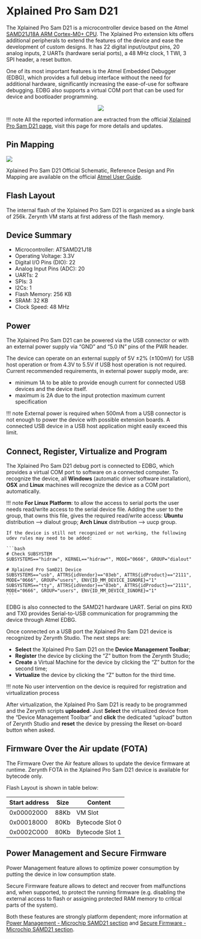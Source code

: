# Xplained Pro Sam D21

The Xplained Pro Sam D21 is a microcontroller device based on the Atmel [SAMD21J18A ARM Cortex-M0+ CPU](http://www.atmel.com/Images/Atmel-42181-SAM-D21_Datasheet.pdf). The Xplained Pro extension kits offers additional peripherals to extend the features of the device and ease the development of custom designs. It has 22 digital input/output pins, 20 analog inputs, 2 UARTs (hardware serial ports), a 48 MHz clock, 1 TWI, 3 SPI header, a reset button.

One of its most important features is the Atmel Embedded Debugger (EDBG), which provides a full debug interface without the need for additional hardware, significantly increasing the ease-of-use for software debugging. EDBG also supports a virtual COM port that can be used for device and bootloader programming.

<p style="text-align:center;"><img src="img/XplainedProSamD21.png"></p>

!!! note
	All the reported information are extracted from the official [Xplained Pro Sam D21 page](http://www.atmel.com/tools/ATSAMD21-XPRO.aspx), visit this page for more details and updates.

## Pin Mapping

![](img/SAMD21_Xplained_PRO_pin_comm.png)

Xplained Pro Sam D21 Official Schematic, Reference Design and Pin Mapping are available on the official [Atmel User Guide](http://www.atmel.com/Images/Atmel-42220-SAMD21-Xplained-Pro_User-Guide.pdf).

## Flash Layout

The internal flash of the Xplained Pro Sam D21 is organized as a single bank of 256k. Zerynth VM starts at first address of the flash memory.

## Device Summary


* Microcontroller: ATSAMD21J18
* Operating Voltage: 3.3V
* Digital I/O Pins (DIO): 22
* Analog Input Pins (ADC): 20
* UARTs: 2
* SPIs: 3
* I2Cs: 1
* Flash Memory: 256 KB
* SRAM: 32 KB
* Clock Speed: 48 MHz

## Power

The Xplained Pro Sam D21 can be powered via the USB connector or with an external power supply via “GND” and “5.0 IN” pins of the PWR header.

The device can operate on an external supply of 5V ±2% (±100mV) for USB host operation or from 4.3V to 5.5V if USB host operation is not required. Current recommended requirements, in external power supply mode, are:


* minimum 1A to be able to provide enough current for connected USB devices and the device itself.
* maximum is 2A due to the input protection maximum current specification

!!! note
	External power is required when 500mA from a USB connector is not enough to power the device with possible extension boards. A connected USB device in a USB host application might easily exceed this limit.

## Connect, Register, Virtualize and Program

The Xplained Pro Sam D21 debug port is connected to EDBG, which provides a virtual COM port to software on a connected computer. To recognize the device, all **Windows** (automatic driver software installation), **OSX** and **Linux** machines will recognize the device as a COM port automatically.

!!! note
	**For Linux Platform**: to allow the access to serial ports the user needs read/write access to the serial device file. Adding the user to the group, that owns this file, gives the required read/write access: **Ubuntu** distribution –> dialout group; **Arch Linux** distribution –> uucp group.

    If the device is still not recognized or not working, the following udev rules may need to be added:

    ```bash
    # Check SUBSYSTEM
    SUBSYSTEMS=="hidraw", KERNEL=="hidraw*", MODE="0666", GROUP="dialout"

    # Xplained Pro SamD21 Device
    SUBSYSTEMS=="usb", ATTRS{idVendor}=="03eb", ATTRS{idProduct}=="2111", MODE="0666", GROUP="users", ENV{ID_MM_DEVICE_IGNORE}="1"
    SUBSYSTEMS=="tty", ATTRS{idVendor}=="03eb", ATTRS{idProduct}=="2111", MODE="0666", GROUP="users", ENV{ID_MM_DEVICE_IGNORE}="1"
    ```

EDBG is also connected to the SAMD21 hardware UART. Serial on pins RX0 and TX0 provides Serial-to-USB communication for programming the device through Atmel EDBG.

Once connected on a USB port the Xplained Pro Sam D21 device is recognized by Zerynth Studio. The next steps are:


* **Select** the Xplained Pro Sam D21 on the **Device Management Toolbar**;
* **Register** the device by clicking the “Z” button from the Zerynth Studio;
* **Create** a Virtual Machine for the device by clicking the “Z” button for the second time;
* **Virtualize** the device by clicking the “Z” button for the third time.

!!! note
	No user intervention on the device is required for registration and virtualization process

After virtualization, the Xplained Pro Sam D21 is ready to be programmed and the Zerynth scripts **uploaded**. Just **Select** the virtualized device from the “Device Management Toolbar” and **click** the dedicated “upload” button of Zerynth Studio and **reset** the device by pressing the Reset on-board button when asked.

## Firmware Over the Air update (FOTA)

The Firmware Over the Air feature allows to update the device firmware at runtime. Zerynth FOTA in the Xplained Pro Sam D21 device is available for bytecode only.

Flash Layout is shown in table below:

| Start address | Size | Content         |
|---------------|------|-----------------|
| 0x00002000    | 88Kb | VM Slot         |
| 0x00018000    | 80Kb | Bytecode Slot 0 |
| 0x0002C000    | 80Kb | Bytecode Slot 1 |

## Power Management and Secure Firmware

Power Management feature allows to optimize power consumption by putting the device in low consumption state.

Secure Firmware feature allows to detect and recover from malfunctions and, when supported, to protect the running firmware (e.g. disabling the external access to flash or assigning protected RAM memory to critical parts of the system).

Both these features are strongly platform dependent; more information at [Power Management - Microchip SAMD21 section](/latest/reference/core/stdlib/docs/pwr/#power-management-for-microchip-samd21) and [Secure Firmware - Microchip SAMD21 section](/latest/reference/core/stdlib/docs/sfw/#watchdogs-for-microchip-samd21).
<!--stackedit_data:
eyJoaXN0b3J5IjpbLTY4NDM2MzMyMl19
-->
